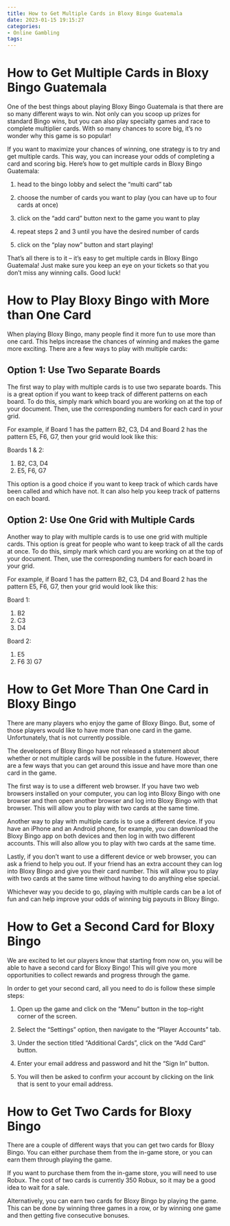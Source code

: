 ```yaml
---
title: How to Get Multiple Cards in Bloxy Bingo Guatemala
date: 2023-01-15 19:15:27
categories:
- Online Gambling
tags:
---
```



#  How to Get Multiple Cards in Bloxy Bingo Guatemala

One of the best things about playing Bloxy Bingo Guatemala is that there are so many different ways to win. Not only can you scoop up prizes for standard Bingo wins, but you can also play specialty games and race to complete multiplier cards. With so many chances to score big, it’s no wonder why this game is so popular!

If you want to maximize your chances of winning, one strategy is to try and get multiple cards. This way, you can increase your odds of completing a card and scoring big. Here’s how to get multiple cards in Bloxy Bingo Guatemala:

1) head to the bingo lobby and select the “multi card” tab

2) choose the number of cards you want to play (you can have up to four cards at once)

3) click on the “add card” button next to the game you want to play

4) repeat steps 2 and 3 until you have the desired number of cards

5) click on the “play now” button and start playing!

That’s all there is to it – it’s easy to get multiple cards in Bloxy Bingo Guatemala! Just make sure you keep an eye on your tickets so that you don’t miss any winning calls. Good luck!

#  How to Play Bloxy Bingo with More than One Card

When playing Bloxy Bingo, many people find it more fun to use more than one card. This helps increase the chances of winning and makes the game more exciting. There are a few ways to play with multiple cards:

## Option 1: Use Two Separate Boards

The first way to play with multiple cards is to use two separate boards. This is a great option if you want to keep track of different patterns on each board. To do this, simply mark which board you are working on at the top of your document. Then, use the corresponding numbers for each card in your grid.

For example, if Board 1 has the pattern B2, C3, D4 and Board 2 has the pattern E5, F6, G7, then your grid would look like this:


Boards 1 & 2:


1) B2, C3, D4 
2) E5, F6, G7

This option is a good choice if you want to keep track of which cards have been called and which have not. It can also help you keep track of patterns on each board.

## Option 2: Use One Grid with Multiple Cards

Another way to play with multiple cards is to use one grid with multiple cards. This option is great for people who want to keep track of all the cards at once. To do this, simply mark which card you are working on at the top of your document. Then, use the corresponding numbers for each board in your grid.

For example, if Board 1 has the pattern B2, C3, D4 and Board 2 has the pattern E5, F6, G7, then your grid would look like this:



 Board 1: 
1) B2  
2) C3  
3) D4  

Board 2: 
1) E5  
2) F6   3) G7

#  How to Get More Than One Card in Bloxy Bingo

There are many players who enjoy the game of Bloxy Bingo. But, some of those players would like to have more than one card in the game. Unfortunately, that is not currently possible. 

The developers of Bloxy Bingo have not released a statement about whether or not multiple cards will be possible in the future. However, there are a few ways that you can get around this issue and have more than one card in the game. 

The first way is to use a different web browser. If you have two web browsers installed on your computer, you can log into Bloxy Bingo with one browser and then open another browser and log into Bloxy Bingo with that browser. This will allow you to play with two cards at the same time. 

Another way to play with multiple cards is to use a different device. If you have an iPhone and an Android phone, for example, you can download the Bloxy Bingo app on both devices and then log in with two different accounts. This will also allow you to play with two cards at the same time. 

Lastly, if you don’t want to use a different device or web browser, you can ask a friend to help you out. If your friend has an extra account they can log into Bloxy Bingo and give you their card number. This will allow you to play with two cards at the same time without having to do anything else special. 

Whichever way you decide to go, playing with multiple cards can be a lot of fun and can help improve your odds of winning big payouts in Bloxy Bingo.

#  How to Get a Second Card for Bloxy Bingo

We are excited to let our players know that starting from now on, you will be able to have a second card for Bloxy Bingo! This will give you more opportunities to collect rewards and progress through the game.

In order to get your second card, all you need to do is follow these simple steps:

1. Open up the game and click on the “Menu” button in the top-right corner of the screen.

2. Select the “Settings” option, then navigate to the “Player Accounts” tab.

3. Under the section titled “Additional Cards”, click on the “Add Card” button.

4. Enter your email address and password and hit the “Sign In” button.

5. You will then be asked to confirm your account by clicking on the link that is sent to your email address.

#  How to Get Two Cards for Bloxy Bingo

There are a couple of different ways that you can get two cards for Bloxy Bingo. You can either purchase them from the in-game store, or you can earn them through playing the game.

If you want to purchase them from the in-game store, you will need to use Robux. The cost of two cards is currently 350 Robux, so it may be a good idea to wait for a sale.

Alternatively, you can earn two cards for Bloxy Bingo by playing the game. This can be done by winning three games in a row, or by winning one game and then getting five consecutive bonuses.